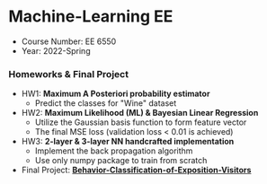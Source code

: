 # Machine-Learning EE
* Course Number: EE 6550
* Year: 2022-Spring
### Homeworks & Final Project
* HW1: **Maximum A Posteriori probability estimator**
    * Predict the classes for "Wine" dataset
* HW2: **Maximum Likelihood (ML) & Bayesian Linear Regression**
    * Utilize the Gaussian basis function to form feature vector
    * The final MSE loss (validation loss < 0.01 is achieved) 
* HW3: **2-layer & 3-layer NN handcrafted implementation**
    * Implement the back propagation algorithm
    * Use only numpy package to train from scratch
* Final Project: **[Behavior-Classification-of-Exposition-Visitors](https://github.com/Jack24658735/Behavior-Classification-of-Exposition-Visitors)**